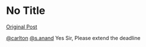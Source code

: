 # No Title

[Original Post](https://discourse.onlinedegree.iitm.ac.in/t/166866/22)

<p><a class="mention" href="/u/carlton">@carlton</a> <a class="mention" href="/u/s.anand">@s.anand</a> Yes Sir, Please extend the deadline</p>